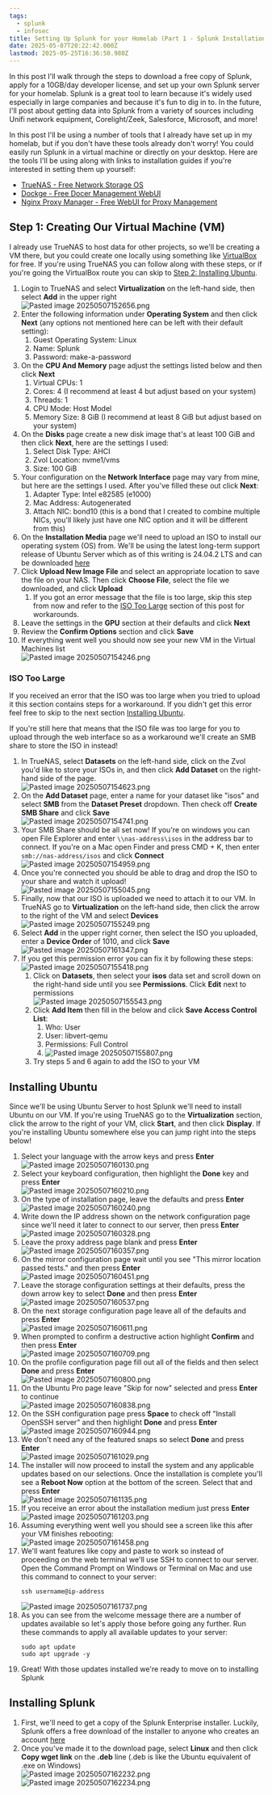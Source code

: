 ```yaml
---
tags:
  - splunk
  - infosec
title: Setting Up Splunk for your Homelab (Part 1 - Splunk Installation)
date: 2025-05-07T20:22:42.000Z
lastmod: 2025-05-25T16:36:50.980Z
---
```

In this post I'll walk through the steps to download a free copy of Splunk, apply for a 10GB/day developer license, and set up your own Splunk server for your homelab. Splunk is a great tool to learn because it's widely used especially in large companies and because it's fun to dig in to. In the future, I'll post about getting data into Splunk from a variety of sources including Unifi network equipment, Corelight/Zeek, Salesforce, Microsoft, and more!

In this post I'll be using a number of tools that I already have set up in my homelab, but if you don't have these tools already don't worry! You could easily run Splunk in a virtual machine or directly on your desktop. Here are the tools I'll be using along with links to installation guides if you're interested in setting them up yourself:

* [TrueNAS - Free Network Storage OS](https://www.truenas.com/docs/core/13.0/gettingstarted/install/)
* [Dockge - Free Docer Management WebUI](https://github.com/louislam/dockge)
* [Nginx Proxy Manager - Free WebUI for Proxy Management](https://nginxproxymanager.com/setup/)

## Step 1: Creating Our Virtual Machine (VM)

I already use TrueNAS to host data for other projects, so we'll be creating a VM there, but you could create one locally using something like [VirtualBox](https://www.virtualbox.org/) for free. If you're using TrueNAS you can follow along with these steps, or if you're going the VirtualBox route you can skip to [Step 2: Installing Ubuntu](#step-2-installing-ubuntu).

1. Login to TrueNAS and select **Virtualization** on the left-hand side, then select **Add** in the upper right\
   ![Pasted image 20250507152656.png](/ob/attachments/Pasted%20image%2020250507152656.png)
2. Enter the following information under **Operating System** and then click **Next** (any options not mentioned here can be left with their default setting):
   1. Guest Operating System: Linux
   2. Name: Splunk
   3. Password: make-a-password
3. On the **CPU And Memory** page adjust the settings listed below and then click **Next**
   1. Virtual CPUs: 1
   2. Cores: 4 (I recommend at least 4 but adjust based on your system)
   3. Threads: 1
   4. CPU Mode: Host Model
   5. Memory Size: 8 GiB (I recommend at least 8 GiB but adjust based on your system)
4. On the **Disks** page create a new disk image that's at least 100 GiB and then click **Next**, here are the settings I used:
   1. Select Disk Type: AHCI
   2. Zvol Location: nvme1/vms
   3. Size: 100 GiB
5. Your configuration on the **Network Interface** page may vary from mine, but here are the settings I used. After you've filled these out click **Next**:
   1. Adapter Type: Intel e82585 (e1000)
   2. Mac Address: Autogenerated
   3. Attach NIC: bond10 (this is a bond that I created to combine multiple NICs, you'll likely just have one NIC option and it will be different from this)
6. On the **Installation Media** page we'll need to upload an ISO to install our operating system (OS) from. We'll be using the latest long-term support release of Ubuntu Server which as of this writing is 24.04.2 LTS and can be downloaded [here](https://ubuntu.com/download/server)
7. Click **Upload New Image File** and select an appropriate location to save the file on your NAS. Then click **Choose File**, select the file we downloaded, and click **Upload**
   1. If you got an error message that the file is too large, skip this step from now and refer to the [ISO Too Large](#iso-to-large) section of this post for workarounds.
8. Leave the settings in the **GPU** section at their defaults and click **Next**
9. Review the **Confirm Options** section and click **Save**
10. If everything went well you should now see your new VM in the Virtual Machines list\
    ![Pasted image 20250507154246.png](/ob/attachments/Pasted%20image%2020250507154246.png)

### ISO Too Large

If you received an error that the ISO was too large when you tried to upload it this section contains steps for a workaround. If you didn't get this error feel free to skip to the next section [Installing Ubuntu](#installing-ubuntu).

If you're still here that means that the ISO file was too large for you to upload through the web interface so as a workaround we'll create an SMB share to store the ISO in instead!

1. In TrueNAS, select **Datasets** on the left-hand side, click on the Zvol you'd like to store your ISOs in, and then click **Add Dataset** on the right-hand side of the page.\
   ![Pasted image 20250507154623.png](/ob/attachments/Pasted%20image%2020250507154623.png)
2. On the **Add Dataset** page, enter a name for your dataset like "isos" and select **SMB** from the **Dataset Preset** dropdown. Then check off **Create SMB Share** and click **Save**\
   ![Pasted image 20250507154741.png](/ob/attachments/Pasted%20image%2020250507154741.png)
3. Your SMB Share should be all set now! If you're on windows you can open File Explorer and enter `\\nas-address\isos` in the address bar to connect. If you're on a Mac open Finder and press CMD + K, then enter `smb://nas-address/isos` and click **Connect**\
   ![Pasted image 20250507154959.png](/ob/attachments/Pasted%20image%2020250507154959.png)
4. Once you're connected you should be able to drag and drop the ISO to your share and watch it upload!\
   ![Pasted image 20250507155045.png](/ob/attachments/Pasted%20image%2020250507155045.png)
5. Finally, now that our ISO is uploaded we need to attach it to our VM. In TrueNAS go to **Virtualization** on the left-hand side, then click the arrow to the right of the VM and select **Devices**\
   ![Pasted image 20250507155249.png](/ob/attachments/Pasted%20image%2020250507155249.png)
6. Select **Add** in the upper right corner, then select the ISO you uploaded, enter a **Device Order** of 1010, and click **Save**\
   ![Pasted image 20250507161347.png](/ob/attachments/Pasted%20image%2020250507161347.png)
7. If you get this permission error you can fix it by following these steps:\
   ![Pasted image 20250507155418.png](/ob/attachments/Pasted%20image%2020250507155418.png)
   1. Click on **Datasets**, then select your **isos** data set and scroll down on the right-hand side until you see **Permissions**. Click **Edit** next to permissions\
      ![Pasted image 20250507155543.png](/ob/attachments/Pasted%20image%2020250507155543.png)
   2. Click **Add Item** then fill in the below and click **Save Access Control List**:
      1. Who: User
      2. User: libvert-qemu
      3. Permissions: Full Control
      4. ![Pasted image 20250507155807.png](/ob/attachments/Pasted%20image%2020250507155807.png)
   3. Try steps 5 and 6 again to add the ISO to your VM

## Installing Ubuntu

Since we'll be using Ubuntu Server to host Splunk we'll need to install Ubuntu on our VM. If you're using TrueNAS go to the **Virtualization** section, click the arrow to the right of your VM, click **Start**, and then click **Display**. If you're installing Ubuntu somewhere else you can jump right into the steps below!

1. Select your language with the arrow keys and press **Enter**\
   ![Pasted image 20250507160130.png](/ob/attachments/Pasted%20image%2020250507160130.png)
2. Select your keyboard configuration, then highlight the **Done** key and press **Enter**\
   ![Pasted image 20250507160210.png](/ob/attachments/Pasted%20image%2020250507160210.png)
3. On the type of installation page, leave the defaults and press **Enter**\
   ![Pasted image 20250507160240.png](/ob/attachments/Pasted%20image%2020250507160240.png)
4. Write down the IP address shown on the network configuration page since we'll need it later to connect to our server, then press **Enter**\
   ![Pasted image 20250507160328.png](/ob/attachments/Pasted%20image%2020250507160328.png)
5. Leave the proxy address page blank and press **Enter**\
   ![Pasted image 20250507160357.png](/ob/attachments/Pasted%20image%2020250507160357.png)
6. On the mirror configuration page wait until you see "This mirror location passed tests." and then press **Enter**\
   ![Pasted image 20250507160451.png](/ob/attachments/Pasted%20image%2020250507160451.png)
7. Leave the storage configuration settings at their defaults, press the down arrow key to select **Done** and then press **Enter**\
   ![Pasted image 20250507160537.png](/ob/attachments/Pasted%20image%2020250507160537.png)
8. On the next storage configuration page leave all of the defaults and press **Enter**\
   ![Pasted image 20250507160611.png](/ob/attachments/Pasted%20image%2020250507160611.png)
9. When prompted to confirm a destructive action highlight **Confirm** and then press **Enter**\
   ![Pasted image 20250507160709.png](/ob/attachments/Pasted%20image%2020250507160709.png)
10. On the profile configuration page fill out all of the fields and then select **Done** and press **Enter**\
    ![Pasted image 20250507160800.png](/ob/attachments/Pasted%20image%2020250507160800.png)
11. On the Ubuntu Pro page leave "Skip for now" selected and press **Enter** to continue\
    ![Pasted image 20250507160838.png](/ob/attachments/Pasted%20image%2020250507160838.png)
12. On the SSH configuration page press **Space** to check off "Install OpenSSH server" and then highlight **Done** and press **Enter**\
    ![Pasted image 20250507160944.png](/ob/attachments/Pasted%20image%2020250507160944.png)
13. We don't need any of the featured snaps so select **Done** and press **Enter**\
    ![Pasted image 20250507161029.png](/ob/attachments/Pasted%20image%2020250507161029.png)
14. The installer will now proceed to install the system and any applicable updates based on our selections. Once the installation is complete you'll see a **Reboot Now** option at the bottom of the screen. Select that and press **Enter**\
    ![Pasted image 20250507161135.png](/ob/attachments/Pasted%20image%2020250507161135.png)
15. If you receive an error about the installation medium just press **Enter**\
    ![Pasted image 20250507161203.png](/ob/attachments/Pasted%20image%2020250507161203.png)
16. Assuming everything went well you should see a screen like this after your VM finishes rebooting:\
    ![Pasted image 20250507161458.png](/ob/attachments/Pasted%20image%2020250507161458.png)
17. We'll want features like copy and paste to work so instead of proceeding on the web terminal we'll use SSH to connect to our server. Open the Command Prompt on Windows or Terminal on Mac and use this command to connect to your server:
    ```
    ssh username@ip-address
    ```
    ![Pasted image 20250507161737.png](/ob/attachments/Pasted%20image%2020250507161737.png)
18. As you can see from the welcome message there are a number of updates available so let's apply those before going any further. Run these commands to apply all available updates to your server:
    ```
    sudo apt update
    sudo apt upgrade -y
    ```
19. Great! With those updates installed we're ready to move on to installing Splunk

## Installing Splunk

1. First, we'll need to get a copy of the Splunk Enterprise installer. Luckily, Splunk offers a free download of the installer to anyone who creates an account [here](https://www.splunk.com/en_us/download/splunk-enterprise.html)
2. Once you've made it to the download page, select **Linux** and then click **Copy wget link** on the **.deb** line (.deb is like the Ubuntu equivalent of .exe on Windows)\
   ![Pasted image 20250507162232.png](/ob/attachments/Pasted%20image%2020250507162232.png)![Pasted image 20250507162234.png](/ob/attachments/Pasted%20image%2020250507162234.png)
